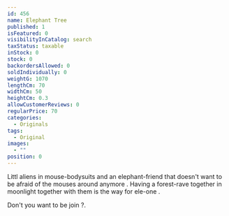 ```yaml
---
id: 456
name: Elephant Tree
published: 1
isFeatured: 0
visibilityInCatalog: search
taxStatus: taxable
inStock: 0
stock: 0
backordersAllowed: 0
soldIndividually: 0
weightG: 1070
lengthCm: 70
widthCm: 50
heightCm: 0.3
allowCustomerReviews: 0
regularPrice: 70
categories:
  - Originals
tags:
  - Original
images:
  - ""
position: 0
---
```


Littl aliens in mouse-bodysuits and an elephant-friend that doesn't want to be afraid of the mouses around anymore . Having a forest-rave together in moonlight together with them is the way for ele-one .

Don't you want to be join ?.
